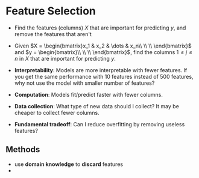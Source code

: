 # Feature Selection
- Find the features (columns) $X$ that are important for predicting $y$, and remove the features that aren't

- Given $X = \begin{bmatrix}x_1 & x_2 & \dots & x_n\\  \\  \\  \end{bmatrix}$ and $y = \begin{bmatrix}\\  \\  \\  \end{bmatrix}$, find the columns $1 \leq j \leq n$ in $X$ that are important for predicting $y$.
- **Interpretability**: Models are more interpretable with fewer features. If you get the same performance with 10 features instead of 500 features, why not use the model with smaller number of features?     
- **Computation**: Models fit/predict faster with fewer columns.
- **Data collection**: What type of new data should I collect? It may be cheaper to collect fewer columns.
- **Fundamental tradeoff**: Can I reduce overfitting by removing useless features?
## Methods
- use **domain knowledge** to **discard** features
- 